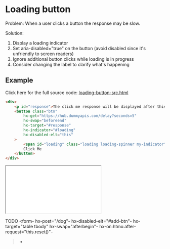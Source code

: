 # Loading button

Problem:
When a user clicks a button the response may be slow.

Solution:

1. Display a loading indicator
1. Set aria-disabled="true" on the button (avoid disabled since it's unfriendly to screen readers)
1. Ignore additional button clicks while loading is in progress
1. Consider changing the label to clarify what's happening

## Example

Click here for the full source code: [loading-button-src.html](./loading-button-src.html)

```html
<div>
    <p id="response">The click me response will be displayed after this sentence. </p>
    <button class="btn"
        hx-get="https://hub.dummyapis.com/delay?seconds=5"
        hx-swap="beforeend"
        hx-target="#response"
        hx-indicator="#loading"
        hx-disabled-elt="this"
    >
        <span id="loading" class="loading loading-spinner my-indicator"></span>
        Click Me
    </button>
</div>
```

<iframe src="./loading-button-src.html" name="loading-button-src.html"></iframe>

TODO
<form-
hx-post="/dog"-
hx-disabled-elt="#add-btn"-
hx-target="table tbody"
hx-swap="afterbegin"-
hx-on:htmx:after-request="this.reset()"-
>-
